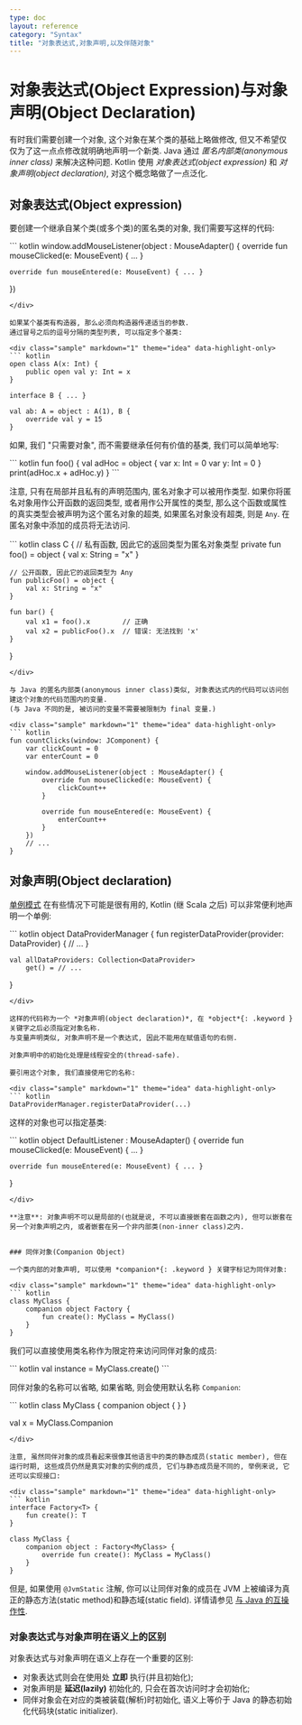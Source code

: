 ```yaml
---
type: doc
layout: reference
category: "Syntax"
title: "对象表达式,对象声明,以及伴随对象"
---
```


# 对象表达式(Object Expression)与对象声明(Object Declaration)

有时我们需要创建一个对象, 这个对象在某个类的基础上略做修改, 但又不希望仅仅为了这一点点修改就明确地声明一个新类.
Java 通过 *匿名内部类(anonymous inner class)* 来解决这种问题.
Kotlin 使用 *对象表达式(object expression)* 和 *对象声明(object declaration)*, 对这个概念略做了一点泛化.

## 对象表达式(Object expression)

要创建一个继承自某个类(或多个类)的匿名类的对象, 我们需要写这样的代码:

<div class="sample" markdown="1" theme="idea" data-highlight-only>
``` kotlin
window.addMouseListener(object : MouseAdapter() {
    override fun mouseClicked(e: MouseEvent) { ... }

    override fun mouseEntered(e: MouseEvent) { ... }
})
```
</div>

如果某个基类有构造器, 那么必须向构造器传递适当的参数.
通过冒号之后的逗号分隔的类型列表, 可以指定多个基类:

<div class="sample" markdown="1" theme="idea" data-highlight-only>
``` kotlin
open class A(x: Int) {
    public open val y: Int = x
}

interface B { ... }

val ab: A = object : A(1), B {
    override val y = 15
}
```
</div>

如果, 我们 "只需要对象", 而不需要继承任何有价值的基类, 我们可以简单地写:

<div class="sample" markdown="1" theme="idea" data-highlight-only>
``` kotlin
fun foo() {
    val adHoc = object {
        var x: Int = 0
        var y: Int = 0
    }
    print(adHoc.x + adHoc.y)
}
```
</div>

注意, 只有在局部并且私有的声明范围内, 匿名对象才可以被用作类型. 如果你将匿名对象用作公开函数的返回类型, 或者用作公开属性的类型, 那么这个函数或属性的真实类型会被声明为这个匿名对象的超类, 如果匿名对象没有超类, 则是 `Any`. 在匿名对象中添加的成员将无法访问.

<div class="sample" markdown="1" theme="idea" data-highlight-only>
``` kotlin
class C {
    // 私有函数, 因此它的返回类型为匿名对象类型
    private fun foo() = object {
        val x: String = "x"
    }

    // 公开函数, 因此它的返回类型为 Any
    fun publicFoo() = object {
        val x: String = "x"
    }

    fun bar() {
        val x1 = foo().x        // 正确
        val x2 = publicFoo().x  // 错误: 无法找到 'x'
    }
}
```
</div>

与 Java 的匿名内部类(anonymous inner class)类似, 对象表达式内的代码可以访问创建这个对象的代码范围内的变量.
(与 Java 不同的是, 被访问的变量不需要被限制为 final 变量.)

<div class="sample" markdown="1" theme="idea" data-highlight-only>
``` kotlin
fun countClicks(window: JComponent) {
    var clickCount = 0
    var enterCount = 0

    window.addMouseListener(object : MouseAdapter() {
        override fun mouseClicked(e: MouseEvent) {
            clickCount++
        }

        override fun mouseEntered(e: MouseEvent) {
            enterCount++
        }
    })
    // ...
}
```
</div>

## 对象声明(Object declaration)

[单例模式](http://en.wikipedia.org/wiki/Singleton_pattern) 在有些情况下可能是很有用的, Kotlin (继 Scala 之后) 可以非常便利地声明一个单例:

<div class="sample" markdown="1" theme="idea" data-highlight-only>
``` kotlin
object DataProviderManager {
    fun registerDataProvider(provider: DataProvider) {
        // ...
    }

    val allDataProviders: Collection<DataProvider>
        get() = // ...
}
```
</div>

这样的代码称为一个 *对象声明(object declaration)*, 在 *object*{: .keyword } 关键字之后必须指定对象名称.
与变量声明类似, 对象声明不是一个表达式, 因此不能用在赋值语句的右侧.

对象声明中的初始化处理是线程安全的(thread-safe).

要引用这个对象, 我们直接使用它的名称:

<div class="sample" markdown="1" theme="idea" data-highlight-only>
``` kotlin
DataProviderManager.registerDataProvider(...)
```
</div>

这样的对象也可以指定基类:

<div class="sample" markdown="1" theme="idea" data-highlight-only>
``` kotlin
object DefaultListener : MouseAdapter() {
    override fun mouseClicked(e: MouseEvent) { ... }

    override fun mouseEntered(e: MouseEvent) { ... }
}
```
</div>

**注意**: 对象声明不可以是局部的(也就是说, 不可以直接嵌套在函数之内), 但可以嵌套在另一个对象声明之内, 或者嵌套在另一个非内部类(non-inner class)之内.


### 同伴对象(Companion Object)

一个类内部的对象声明, 可以使用 *companion*{: .keyword } 关键字标记为同伴对象:

<div class="sample" markdown="1" theme="idea" data-highlight-only>
``` kotlin
class MyClass {
    companion object Factory {
        fun create(): MyClass = MyClass()
    }
}
```
</div>

我们可以直接使用类名称作为限定符来访问同伴对象的成员:

<div class="sample" markdown="1" theme="idea" data-highlight-only>
``` kotlin
val instance = MyClass.create()
```
</div>

同伴对象的名称可以省略, 如果省略, 则会使用默认名称 `Companion`:

<div class="sample" markdown="1" theme="idea" data-highlight-only>
``` kotlin
class MyClass {
    companion object { }
}

val x = MyClass.Companion
```
</div>

注意, 虽然同伴对象的成员看起来很像其他语言中的类的静态成员(static member), 但在运行时期, 这些成员仍然是真实对象的实例的成员, 它们与静态成员是不同的, 举例来说, 它还可以实现接口:

<div class="sample" markdown="1" theme="idea" data-highlight-only>
``` kotlin
interface Factory<T> {
    fun create(): T
}

class MyClass {
    companion object : Factory<MyClass> {
        override fun create(): MyClass = MyClass()
    }
}
```
</div>

但是, 如果使用 `@JvmStatic` 注解, 你可以让同伴对象的成员在 JVM 上被编译为真正的静态方法(static method)和静态域(static field). 详情请参见 [与 Java 的互操作性](java-to-kotlin-interop.html#static-fields).


### 对象表达式与对象声明在语义上的区别

对象表达式与对象声明在语义上存在一个重要的区别:

* 对象表达式则会在使用处 **立即** 执行(并且初始化);
* 对象声明是 **延迟(lazily)** 初始化的, 只会在首次访问时才会初始化;
* 同伴对象会在对应的类被装载(解析)时初始化, 语义上等价于 Java 的静态初始化代码块(static initializer).
